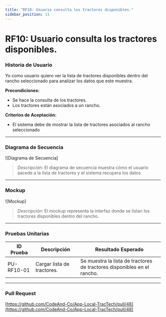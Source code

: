 ```yaml
---
title: "RF10: Usuario consulta los tractores disponibles."  
sidebar_position: 11
---
```


# RF10: Usuario consulta los tractores disponibles.

### Historia de Usuario

Yo como usuario quiero ver la lista de tractores disponibles dentro del rancho seleccionado para analizar los datos que este muestra.

  **Precondiciones:**
  - Se hace la consulta de los tractores.
  - Los tractores están asociados a un rancho.

  **Criterios de Aceptación:**
  - El sistema debe de mostrar la lista de tractores asociados al rancho seleccionado

---

### Diagrama de Secuencia

![Diagrama de Secuencia] 

> *Descripción*: El diagrama de secuencia muestra cómo el usuario aacede a la lista de tractores y el sistema recupera los datos.

---

### Mockup

![Mockup]

> *Descripción*: El mockup representa la interfaz donde se listan los tractores disponibles dentro del rancho.

---

### Pruebas Unitarias 
| ID Prueba | Descripción | Resultado Esperado |
|-----------|-------------|--------------------|
|PU-RF10-01|Cargar lista de tractores.|Se muestra la lista de tractores de tractores disponibles en el rancho.|

---

### Pull Request
[https://github.com/CodeAnd-Co/App-Local-TracTech/pull/48](https://github.com/CodeAnd-Co/App-Local-TracTech/pull/48)
